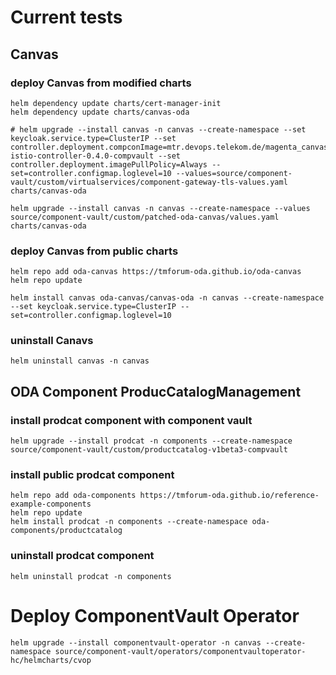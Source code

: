# Current tests

## Canvas

### deploy Canvas from modified charts

```
helm dependency update charts/cert-manager-init
helm dependency update charts/canvas-oda

# helm upgrade --install canvas -n canvas --create-namespace --set keycloak.service.type=ClusterIP --set controller.deployment.compconImage=mtr.devops.telekom.de/magenta_canvas/public:component-istio-controller-0.4.0-compvault --set controller.deployment.imagePullPolicy=Always --set=controller.configmap.loglevel=10 --values=source/component-vault/custom/virtualservices/component-gateway-tls-values.yaml charts/canvas-oda

helm upgrade --install canvas -n canvas --create-namespace --values source/component-vault/custom/patched-oda-canvas/values.yaml charts/canvas-oda
```

### deploy Canvas from public charts

```
helm repo add oda-canvas https://tmforum-oda.github.io/oda-canvas
helm repo update

helm install canvas oda-canvas/canvas-oda -n canvas --create-namespace --set keycloak.service.type=ClusterIP --set=controller.configmap.loglevel=10
```

### uninstall Canavs

```
helm uninstall canvas -n canvas 
```

## ODA Component ProducCatalogManagement

### install prodcat component with component vault

```
helm upgrade --install prodcat -n components --create-namespace source/component-vault/custom/productcatalog-v1beta3-compvault
```

### install public prodcat component 

```
helm repo add oda-components https://tmforum-oda.github.io/reference-example-components
helm repo update
helm install prodcat -n components --create-namespace oda-components/productcatalog
```

### uninstall prodcat component 

```
helm uninstall prodcat -n components 
```

# Deploy ComponentVault Operator

```
helm upgrade --install componentvault-operator -n canvas --create-namespace source/component-vault/operators/componentvaultoperator-hc/helmcharts/cvop
```